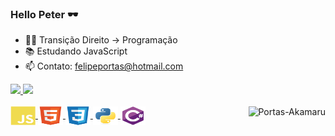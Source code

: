 ### Hello Peter 🕶️

- 🏃‍♂️ Transição Direito -> Programação
- 📚 Estudando JavaScript
- 📫 Contato: felipeportas@hotmail.com

 <div>
  <a href="https://github.com/felipeportas">
  <img height="180em" src="https://github-readme-stats.vercel.app/api?username=felipeportas&show_icons=true&theme=dracula&include_all_commits=true&count_private=true"/>
  <img height="180em" src="https://github-readme-stats.vercel.app/api/top-langs/?username=felipeportas&layout=compact&langs_count=7&theme=dracula"/>
</div>
<div style="display: inline_block"><br>
  <img align="center" alt="Portas-Js" height="30" width="40" src="https://raw.githubusercontent.com/devicons/devicon/master/icons/javascript/javascript-plain.svg">
  <img align="center" alt="Portas-HTML" height="30" width="40" src="https://raw.githubusercontent.com/devicons/devicon/master/icons/html5/html5-original.svg">
  <img align="center" alt="Portas-CSS" height="30" width="40" src="https://raw.githubusercontent.com/devicons/devicon/master/icons/css3/css3-original.svg">
  <img align="center" alt="Portas-Python" height="30" width="40" src="https://raw.githubusercontent.com/devicons/devicon/master/icons/python/python-original.svg">
  <img align="center" alt="Portas-Csharp" height="30" width="40" src="https://raw.githubusercontent.com/devicons/devicon/master/icons/csharp/csharp-original.svg">
  <img align="right" alt="Portas-Akamaru" src="https://pa1.narvii.com/6350/f9255c242a2bec46d17ced4cc8e1e0f981ee767f_hq.gif">
</div>

